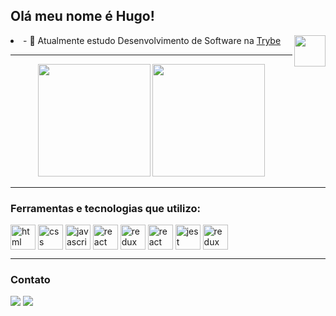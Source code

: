 ## Olá meu nome é Hugo!

<div align="center">
  <img height="50px" align="right" src="https://theme.zdassets.com/theme_assets/9633455/9814df697eaf49815d7df109110815ff887b3457.png" />
  <div align="left" style="display: inline_block">
    <li>- 🔭 Atualmente estudo Desenvolvimento de Software na <a href="https://betrybe.com">Trybe</a></li>
  </div>
</div>

---

<div align="center">
  <img height="180em" src="https://github-readme-stats.vercel.app/api?username=Hugodesousa&show_icons=true&theme=dracula&include_all_commits=true&count_private=true&icon_color=2FC18C&title_color=2FC18C&bg_color=1A1D21"/>
  <img height="180em" src="https://github-readme-stats.vercel.app/api/top-langs/?username=Hugodesousa&layout=compact&langs_count=7&theme=dracula&title_color=2FC18C&bg_color=1A1D21"/>
</div>

---

  


### Ferramentas e tecnologias que utilizo:

<div>
  <img align="center" alt="html" height="40"  src="https://img.shields.io/badge/HTML5-E34F26?style=for-the-badge&logo=html5&logoColor=white">
  <img align="center" alt="css" height="40"  src="https://img.shields.io/badge/CSS-239120?&style=for-the-badge&logo=css3&logoColor=white">
  <img align="center" alt="javascript" height="40"  src="https://img.shields.io/badge/JavaScript-F7DF1E?style=for-the-badge&logo=javascript&logoColor=black">
  <img align="center" alt="react" height="40"  src="https://img.shields.io/badge/React-20232A?style=for-the-badge&logo=react&logoColor=61DAFB">
  <img align="center" alt="redux" height="40"  src="https://img.shields.io/badge/Redux-593D88?style=for-the-badge&logo=redux&logoColor=white">
  <img align="center" alt="react router" height="40"  src="https://img.shields.io/badge/React_Router-CA4245?style=for-the-badge&logo=react-router&logoColor=white">
  <img align="center" alt="jest" height="40"  src="https://img.shields.io/badge/Jest-323330?style=for-the-badge&logo=Jest&logoColor=white">
  <img align="center" alt="redux" height="40"  src="https://img.shields.io/badge/Redux-593D88?style=for-the-badge&logo=redux&logoColor=white">

</div>

---

### Contato

<div>
  <a href="https://www.linkedin.com/in/hugo-de-sousa-dev/" target="_blank"><img src="https://img.shields.io/badge/-LinkedIn-%230077B5?style=for-the-badge&logo=linkedin&logoColor=white" target="_blank"></a> 
  <a href = "mailto:hugodesousa.16@gmail.com"><img src="https://img.shields.io/badge/-Gmail-%23333?style=for-the-badge&logo=gmail&logoColor=white" target="_blank"></a>
 
  
</div>


